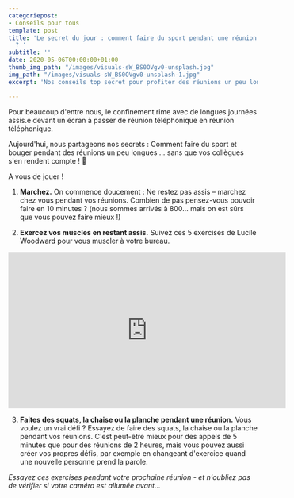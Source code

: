 ```yaml
---
categoriepost:
- Conseils pour tous
template: post
title: 'Le secret du jour : comment faire du sport pendant une réunion téléphonique
  ? '
subtitle: ''
date: 2020-05-06T00:00:00+01:00
thumb_img_path: "/images/visuals-sW_BS0OVgv0-unsplash.jpg"
img_path: "/images/visuals-sW_BS0OVgv0-unsplash-1.jpg"
excerpt: 'Nos conseils top secret pour profiter des réunions un peu longues... '

---
```

Pour beaucoup d'entre nous, le confinement rime avec de longues journées assis.e devant un écran à passer de réunion téléphonique en réunion téléphonique. 

Aujourd'hui, nous partageons nos secrets  : Comment faire du sport et bouger pendant des réunions un peu longues ... sans que vos collègues s'en rendent compte ! 🤫

A vous de jouer !

1. **Marchez.** On commence doucement : Ne restez pas assis – marchez chez vous pendant vos réunions. Combien de pas pensez-vous pouvoir faire en 10 minutes ? (nous sommes arrivés à 800... mais on est sûrs que vous pouvez faire mieux !)

    
2. **Exercez vos muscles en restant assis.** Suivez ces 5 exercises de Lucile Woodward pour vous muscler à votre bureau. 

<body>
<iframe width="560" height="315" src="https://www.youtube.com/embed/CJlf9EQ5ZZM" frameborder="0" allow="accelerometer; autoplay; encrypted-media; gyroscope; picture-in-picture" allowfullscreen></iframe>
</body>

3. **Faites des squats, la chaise ou la planche pendant une réunion.** Vous voulez un vrai défi ?  Essayez de faire des squats, la chaise ou la planche pendant vos réunions. C'est peut-être mieux pour des appels de 5 minutes que pour des réunions de 2 heures, mais vous pouvez aussi créer vos propres défis, par exemple en changeant d'exercice quand une nouvelle personne prend la parole.

_Essayez ces exercises pendant votre prochaine réunion - et n'oubliez pas de vérifier si votre caméra est allumée avant..._ 